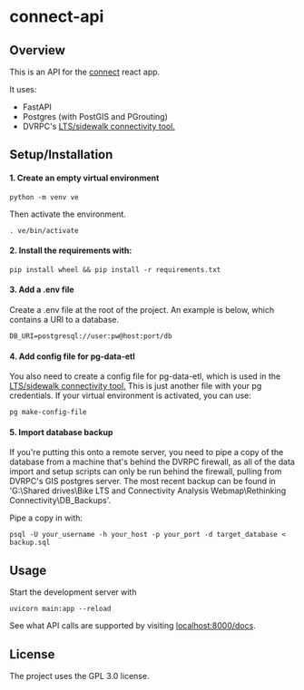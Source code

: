 # connect-api

## Overview
This is an API for the [connect](https://github.com/dvrpc/connect) react app. 

It uses: 
* FastAPI
* Postgres (with PostGIS and PGrouting)
* DVRPC's [LTS/sidewalk connectivity tool.](https://github.com/dvrpc/LTS_island_connectivity) 
 

## Setup/Installation

#### 1. Create an empty virtual environment
```shell
python -m venv ve
```
Then activate the environment. 
```shell
. ve/bin/activate
```

#### 2. Install the requirements with:
```shell 
pip install wheel && pip install -r requirements.txt
```

#### 3. Add a .env file 
Create a .env file at the root of the project. An example is below, which contains a URI to a database.
```
DB_URI=postgresql://user:pw@host:port/db
```

#### 4. Add config file for pg-data-etl
You also need to create a config file for pg-data-etl, which is used in the [LTS/sidewalk connectivity tool.](https://github.com/dvrpc/LTS_island_connectivity) 
This is just another file with your pg credentials. If your virtual environment is activated, you can use:
```shell
pg make-config-file
```

#### 5. Import database backup
If you're putting this onto a remote server, you need to pipe a copy of the database from a machine that's behind the DVRPC firewall, as all of the data import and setup scripts can only be run behind the firewall, pulling from DVRPC's GIS postgres server.
The most recent backup can be found in 'G:\Shared drives\Bike LTS and Connectivity Analysis Webmap\Rethinking Connectivity\DB_Backups'. 

Pipe a copy in with:
```shell
psql -U your_username -h your_host -p your_port -d target_database < backup.sql  
```

## Usage
Start the development server with
```shell
uvicorn main:app --reload
```
See what API calls are supported by visiting [localhost:8000/docs](localhost:8000/docs).

## License
The project uses the GPL 3.0 license.
